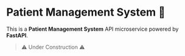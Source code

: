 # Patient Management System 🏥

This is a **Patient Management System** API microservice powered by **FastAPI**.

> ⚠️ Under Construction ⚠️
